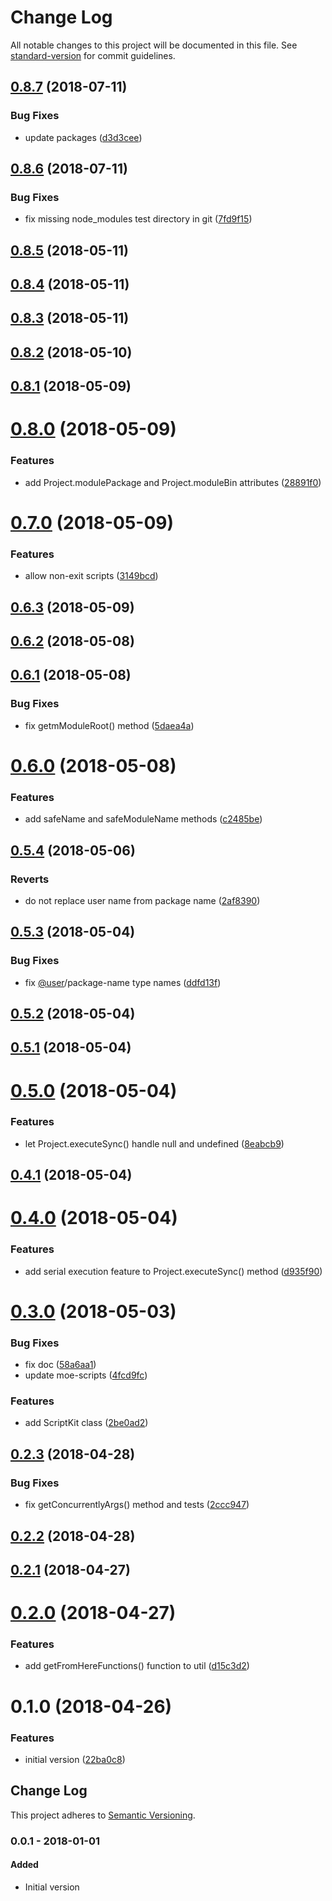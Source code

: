 # Change Log

All notable changes to this project will be documented in this file. See [standard-version](https://github.com/conventional-changelog/standard-version) for commit guidelines.

<a name="0.8.7"></a>

## [0.8.7](https://github.com/ozum/script-helper/compare/v0.8.6...v0.8.7) (2018-07-11)

### Bug Fixes

- update packages ([d3d3cee](https://github.com/ozum/script-helper/commit/d3d3cee))

<a name="0.8.6"></a>

## [0.8.6](https://github.com/ozum/script-helper/compare/v0.8.5...v0.8.6) (2018-07-11)

### Bug Fixes

- fix missing node_modules test directory in git ([7fd9f15](https://github.com/ozum/script-helper/commit/7fd9f15))

<a name="0.8.5"></a>

## [0.8.5](https://github.com/ozum/script-helper/compare/v0.8.4...v0.8.5) (2018-05-11)

<a name="0.8.4"></a>

## [0.8.4](https://github.com/ozum/script-helper/compare/v0.8.3...v0.8.4) (2018-05-11)

<a name="0.8.3"></a>

## [0.8.3](https://github.com/ozum/script-helper/compare/v0.8.2...v0.8.3) (2018-05-11)

<a name="0.8.2"></a>

## [0.8.2](https://github.com/ozum/script-helper/compare/v0.8.1...v0.8.2) (2018-05-10)

<a name="0.8.1"></a>

## [0.8.1](https://github.com/ozum/script-helper/compare/v0.8.0...v0.8.1) (2018-05-09)

<a name="0.8.0"></a>

# [0.8.0](https://github.com/ozum/script-helper/compare/v0.7.0...v0.8.0) (2018-05-09)

### Features

- add Project.modulePackage and Project.moduleBin attributes ([28891f0](https://github.com/ozum/script-helper/commit/28891f0))

<a name="0.7.0"></a>

# [0.7.0](https://github.com/ozum/script-helper/compare/v0.6.3...v0.7.0) (2018-05-09)

### Features

- allow non-exit scripts ([3149bcd](https://github.com/ozum/script-helper/commit/3149bcd))

<a name="0.6.3"></a>

## [0.6.3](https://github.com/ozum/script-helper/compare/v0.6.2...v0.6.3) (2018-05-09)

<a name="0.6.2"></a>

## [0.6.2](https://github.com/ozum/script-helper/compare/v0.6.1...v0.6.2) (2018-05-08)

<a name="0.6.1"></a>

## [0.6.1](https://github.com/ozum/script-helper/compare/v0.6.0...v0.6.1) (2018-05-08)

### Bug Fixes

- fix getmModuleRoot() method ([5daea4a](https://github.com/ozum/script-helper/commit/5daea4a))

<a name="0.6.0"></a>

# [0.6.0](https://github.com/ozum/script-helper/compare/v0.5.4...v0.6.0) (2018-05-08)

### Features

- add safeName and safeModuleName methods ([c2485be](https://github.com/ozum/script-helper/commit/c2485be))

<a name="0.5.4"></a>

## [0.5.4](https://github.com/ozum/script-helper/compare/v0.5.3...v0.5.4) (2018-05-06)

### Reverts

- do not replace user name from package name ([2af8390](https://github.com/ozum/script-helper/commit/2af8390))

<a name="0.5.3"></a>

## [0.5.3](https://github.com/ozum/script-helper/compare/v0.5.2...v0.5.3) (2018-05-04)

### Bug Fixes

- fix [@user](https://github.com/user)/package-name type names ([ddfd13f](https://github.com/ozum/script-helper/commit/ddfd13f))

<a name="0.5.2"></a>

## [0.5.2](https://github.com/ozum/script-helper/compare/v0.5.1...v0.5.2) (2018-05-04)

<a name="0.5.1"></a>

## [0.5.1](https://github.com/ozum/script-helper/compare/v0.5.0...v0.5.1) (2018-05-04)

<a name="0.5.0"></a>

# [0.5.0](https://github.com/ozum/script-helper/compare/v0.4.1...v0.5.0) (2018-05-04)

### Features

- let Project.executeSync() handle null and undefined ([8eabcb9](https://github.com/ozum/script-helper/commit/8eabcb9))

<a name="0.4.1"></a>

## [0.4.1](https://github.com/ozum/script-helper/compare/v0.4.0...v0.4.1) (2018-05-04)

<a name="0.4.0"></a>

# [0.4.0](https://github.com/ozum/script-helper/compare/v0.3.0...v0.4.0) (2018-05-04)

### Features

- add serial execution feature to Project.executeSync() method ([d935f90](https://github.com/ozum/script-helper/commit/d935f90))

<a name="0.3.0"></a>

# [0.3.0](https://github.com/ozum/script-helper/compare/v0.2.3...v0.3.0) (2018-05-03)

### Bug Fixes

- fix doc ([58a6aa1](https://github.com/ozum/script-helper/commit/58a6aa1))
- update moe-scripts ([4fcd9fc](https://github.com/ozum/script-helper/commit/4fcd9fc))

### Features

- add ScriptKit class ([2be0ad2](https://github.com/ozum/script-helper/commit/2be0ad2))

<a name="0.2.3"></a>

## [0.2.3](https://github.com/ozum/script-helper/compare/v0.2.2...v0.2.3) (2018-04-28)

### Bug Fixes

- fix getConcurrentlyArgs() method and tests ([2ccc947](https://github.com/ozum/script-helper/commit/2ccc947))

<a name="0.2.2"></a>

## [0.2.2](https://github.com/ozum/script-helper/compare/v0.2.1...v0.2.2) (2018-04-28)

<a name="0.2.1"></a>

## [0.2.1](https://github.com/ozum/script-helper/compare/v0.2.0...v0.2.1) (2018-04-27)

<a name="0.2.0"></a>

# [0.2.0](https://github.com/ozum/script-helper/compare/v0.1.0...v0.2.0) (2018-04-27)

### Features

- add getFromHereFunctions() function to util ([d15c3d2](https://github.com/ozum/script-helper/commit/d15c3d2))

<a name="0.1.0"></a>

# 0.1.0 (2018-04-26)

### Features

- initial version ([22ba0c8](https://github.com/ozum/script-helper/commit/22ba0c8))

<!-- Titles: Added, Changed, Deprecated, Removed, Fixed, Security -->

## Change Log

This project adheres to [Semantic Versioning](http://semver.org/).

### 0.0.1 - 2018-01-01

#### Added

- Initial version
